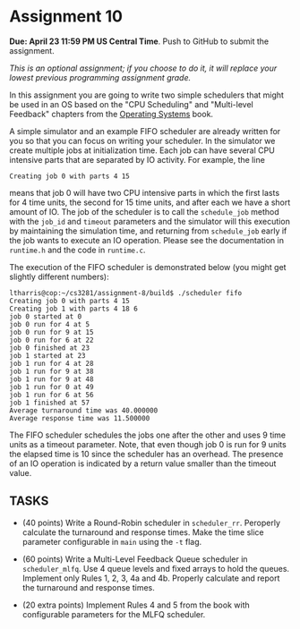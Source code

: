 Assignment 10
=============

**Due: April 23 11:59 PM US Central Time**. Push to GitHub to submit the assignment.

_This is an optional assignment; if you choose to do it, it will replace your lowest previous programming assignment grade._

In this assignment you are going to write two simple schedulers that might be used in an OS
based on the "CPU Scheduling" and "Multi-level Feedback" chapters from the [Operating Systems](http://pages.cs.wisc.edu/~remzi/OSTEP/) book.

A simple simulator and an example FIFO scheduler are already written for you so that you can focus on writing your scheduler. In the simulator we create multiple jobs at initialization time. Each job can have several CPU intensive parts that are separated by IO activity. For example, the line

```
Creating job 0 with parts 4 15
```

means that job 0 will have two CPU intensive parts in which the first lasts for 4 time units, the second for 15 time units, and after each we have a short amount of IO. The job of the scheduler is to call the `schedule_job` method with the `job_id` and `timeout` parameters and the simulator will this execution by maintaining the simulation time, and returning from `schedule_job` early if the job wants to execute an IO operation. Please see the documentation in `runtime.h` and the code in `runtime.c`.

The execution of the FIFO scheduler is demonstrated below (you might get slightly different numbers):

```
ltharris@cop:~/cs3281/assignment-8/build$ ./scheduler fifo
Creating job 0 with parts 4 15
Creating job 1 with parts 4 18 6
job 0 started at 0
job 0 run for 4 at 5
job 0 run for 9 at 15
job 0 run for 6 at 22
job 0 finished at 23
job 1 started at 23
job 1 run for 4 at 28
job 1 run for 9 at 38
job 1 run for 9 at 48
job 1 run for 0 at 49
job 1 run for 6 at 56
job 1 finished at 57
Average turnaround time was 40.000000
Average response time was 11.500000
```

The FIFO scheduler schedules the jobs one after the other and uses 9 time units as a timeout parameter. Note, that even though job 0 is run for 9 units the elapsed time is 10 since the scheduler has an overhead. The presence of an IO operation is indicated by a return value smaller than the timeout value.

## TASKS

* (40 points) Write a Round-Robin scheduler in `scheduler_rr`. Peroperly calculate the turnaround and response times. Make the time slice parameter configurable in `main` using the `-t` flag.

* (60 points) Write a Multi-Level Feedback Queue scheduler in `scheduler_mlfq`. Use 4 queue levels and fixed arrays to hold the queues. Implement only Rules 1, 2, 3, 4a and 4b.
Properly calculate and report the turnaround and response times. 

* (20 extra points) Implement Rules 4 and 5 from the book with configurable parameters for the MLFQ scheduler.

